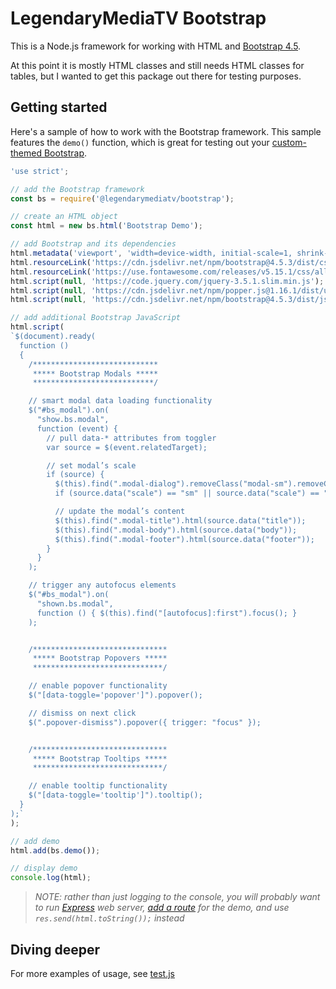 # LegendaryMediaTV Bootstrap

This is a Node.js framework for working with HTML and [Bootstrap 4.5](https://getbootstrap.com/docs/4.5/getting-started/introduction/).

At this point it is mostly HTML classes and still needs HTML classes for tables, but I wanted to get this package out there for testing purposes.

## Getting started

Here's a sample of how to work with the Bootstrap framework. This sample features the `demo()` function, which is great for testing out your [custom-themed Bootstrap](https://getbootstrap.com/docs/4.5/getting-started/theming/).

```JavaScript
'use strict';

// add the Bootstrap framework
const bs = require('@legendarymediatv/bootstrap');

// create an HTML object
const html = new bs.html('Bootstrap Demo');

// add Bootstrap and its dependencies
html.metadata('viewport', 'width=device-width, initial-scale=1, shrink-to-fit=no');
html.resourceLink('https://cdn.jsdelivr.net/npm/bootstrap@4.5.3/dist/css/bootstrap.min.css');  // Bootstrap CSS
html.resourceLink('https://use.fontawesome.com/releases/v5.15.1/css/all.css');  // FontAwesome icons
html.script(null, 'https://code.jquery.com/jquery-3.5.1.slim.min.js');  // jQuery (slim)
html.script(null, 'https://cdn.jsdelivr.net/npm/popper.js@1.16.1/dist/umd/popper.min.js');  // Popper.js
html.script(null, 'https://cdn.jsdelivr.net/npm/bootstrap@4.5.3/dist/js/bootstrap.min.js');  // Bootstrap JavaScript

// add additional Bootstrap JavaScript
html.script(
`$(document).ready(
  function ()
  {
    /****************************
     ***** Bootstrap Modals *****
     ***************************/

    // smart modal data loading functionality
    $("#bs_modal").on(
      "show.bs.modal",
      function (event) {
        // pull data-* attributes from toggler
        var source = $(event.relatedTarget);

        // set modal’s scale
        if (source) {
          $(this).find(".modal-dialog").removeClass("modal-sm").removeClass("modal-lg");  // remove existing scaling classes
          if (source.data("scale") == "sm" || source.data("scale") == "lg") { $(this).find(".modal-dialog").addClass("modal-" + source.data("scale")); }

          // update the modal’s content
          $(this).find(".modal-title").html(source.data("title"));
          $(this).find(".modal-body").html(source.data("body"));
          $(this).find(".modal-footer").html(source.data("footer"));
        }
      }
    );

    // trigger any autofocus elements
    $("#bs_modal").on(
      "shown.bs.modal",
      function () { $(this).find("[autofocus]:first").focus(); }
    );


    /******************************
     ***** Bootstrap Popovers *****
     *****************************/

    // enable popover functionality
    $("[data-toggle='popover']").popover();

    // dismiss on next click
    $(".popover-dismiss").popover({ trigger: "focus" });


    /******************************
     ***** Bootstrap Tooltips *****
     *****************************/

    // enable tooltip functionality
    $("[data-toggle='tooltip']").tooltip();
  }
);`
);

// add demo
html.add(bs.demo());

// display demo
console.log(html);
```

> *NOTE: rather than just logging to the console, you will probably want to run [Express](https://expressjs.com/) web server, [add a route](https://expressjs.com/en/starter/basic-routing.html) for the demo, and use `res.send(html.toString());` instead*

## Diving deeper

For more examples of usage, see [test.js](https://github.com/LegendaryMediaTV/LMTV-Bootstrap/blob/master/LMTV-Bootstrap/test.js)